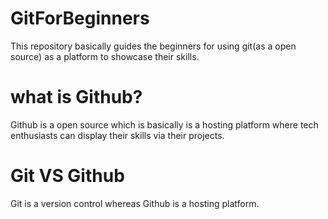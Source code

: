 # GitForBeginners
This repository basically guides the beginners for using git(as a open source) as a platform to showcase their skills.
# what is Github?
Github is a open source which is basically is a hosting platform where tech enthusiasts can display their skills via their projects.
# Git VS Github
 Git is a version control whereas Github is a hosting platform.

